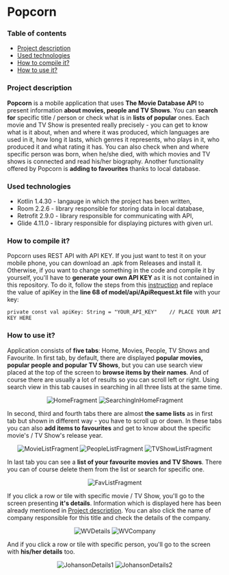 # Popcorn
### Table of contents
* [Project description](#project-description)
* [Used technologies](#used-technologies)
* [How to compile it?](#how-to-compile-it)
* [How to use it?](#how-to-use-it)

### Project description
**Popcorn** is a mobile application that uses **The Movie Database API** to present information **about movies, people and TV Shows**.
You can **search for** specific title / person or check what is in **lists of popular** ones. Each movie and TV Show is presented really 
precisely - you can get to know what is it about, when and where it was produced, which languages are used in it, how long it lasts, 
which genres it represents, who plays in it, who produced it and what rating it has. You can also check when and where specific person
was born, when he/she died, with which movies and TV shows is connected and read his/her biography. Another functionality offered by Popcorn 
is **adding to favourites** thanks to local database. 

### Used technologies
* Kotlin 1.4.30 - langauge in which the project has been written,
* Room 2.2.6 - library responsible for storing data in local database,
* Retrofit 2.9.0 - library responsible for communicating with API,
* Glide 4.11.0 - library responsible for displaying pictures with given url.

### How to compile it?
Popcorn uses REST API with API KEY. If you just want to test it on your mobile phone, you can download an .apk from Releases and install it.
Otherwise, if you want to change something in the code and compile it by yourself, you'll have to **generate your own API KEY** as it is not contained 
in this repository. To do it, follow the steps from this [instruction](https://developers.themoviedb.org/3/getting-started/introduction) and replace
the value of apiKey in the **line 68 of model/api/ApiRequest.kt file** with your key:
```
private const val apiKey: String = "YOUR_API_KEY"    // PLACE YOUR API KEY HERE
```

### How to use it?
Application consists of **five tabs**: Home, Movies, People, TV Shows and Favourite. In first tab, by default, there are displayed **popular movies, 
popular people and popular TV Shows**, but you can use search view placed at the top of the screen to **browse items by their names**. And of course
there are usually a lot of results so you can scroll left or right. Using search view in this tab causes in searching in all three lists at the same time.

<p align="center">
<img src="https://user-images.githubusercontent.com/43967269/122435551-6320ba80-cf98-11eb-8e47-37959c481825.png" alt="HomeFragment">
<img src="https://user-images.githubusercontent.com/43967269/122435555-6451e780-cf98-11eb-92a0-9228deb47200.png" alt="SearchingInHomeFragment">
</p>

In second, third and fourth tabs there are almost **the same lists** as in first tab but shown in different way - you have to scroll up or down.
In these tabs you can also **add items to favourites** and get to know about the specific movie's / TV Show's release year.

<p align="center">
<img src="https://user-images.githubusercontent.com/43967269/122435559-6451e780-cf98-11eb-90f1-72c9a471ff0c.png" alt="MovieListFragment">
  <img src="https://user-images.githubusercontent.com/43967269/122435561-64ea7e00-cf98-11eb-9b98-b94991f73361.png" alt="PeopleListFragment">
<img src="https://user-images.githubusercontent.com/43967269/122435564-64ea7e00-cf98-11eb-9980-411ddc207df0.png" alt="TVShowListFragment">
</p>

In last tab you can see a **list of your favourite movies and TV Shows**. There you can of course delete them from the list or search for specific one.

<p align="center">
<img src="https://user-images.githubusercontent.com/43967269/122435566-64ea7e00-cf98-11eb-9d3d-259a69d3c342.png" alt="FavListFragment">
</p>

If you click a row or tile with specific movie / TV Show, you'll go to the screen presenting **it's details**. 
Information which is displayed here has been already mentioned in [Project description](#project-description).
You can also click the name of company responsible for this title and check the details of the company.

<p align="center">
<img src="https://user-images.githubusercontent.com/43967269/122435567-65831480-cf98-11eb-9076-8bb926dd6ba1.png" alt="WVDetails">
<img src="https://user-images.githubusercontent.com/43967269/122435570-65831480-cf98-11eb-9f91-ced488f8dacb.png" alt="WVCompany">
</p>

And if you click a row or tile with specific person, you'll go to the screen with **his/her details** too.

<p align="center">
<img src="https://user-images.githubusercontent.com/43967269/122435572-65831480-cf98-11eb-951e-dc9fe1048158.png" alt="JohansonDetails1">
<img src="https://user-images.githubusercontent.com/43967269/122435574-661bab00-cf98-11eb-882b-17f10c2afe8c.png" alt="JohansonDetails2">
</p>
